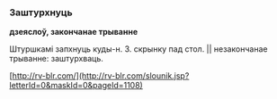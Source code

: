 ### Заштурхнуць
**дзеяслоў, закончанае трыванне**

Штуршкамі запхнуць куды-н. З. скрынку пад стол. || незакончанае трыванне: заштурхваць.

<a rel="author">[http://rv-blr.com/](http://rv-blr.com/slounik.jsp?letterId=0&maskId=0&pageId=1108)</a>
